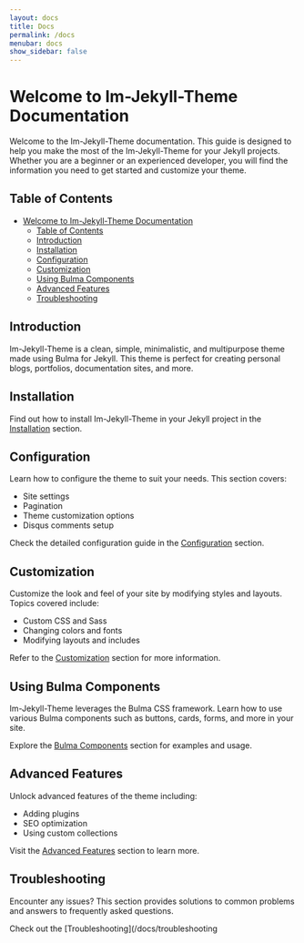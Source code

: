 ```yaml
---
layout: docs
title: Docs
permalink: /docs
menubar: docs
show_sidebar: false
---
```


# Welcome to Im-Jekyll-Theme Documentation

Welcome to the Im-Jekyll-Theme documentation. This guide is designed to help you make the most of the Im-Jekyll-Theme for your Jekyll projects. Whether you are a beginner or an experienced developer, you will find the information you need to get started and customize your theme.

## Table of Contents

- [Welcome to Im-Jekyll-Theme Documentation](#welcome-to-im-jekyll-theme-documentation)
  - [Table of Contents](#table-of-contents)
  - [Introduction](#introduction)
  - [Installation](#installation)
  - [Configuration](#configuration)
  - [Customization](#customization)
  - [Using Bulma Components](#using-bulma-components)
  - [Advanced Features](#advanced-features)
  - [Troubleshooting](#troubleshooting)

## Introduction

Im-Jekyll-Theme is a clean, simple, minimalistic, and multipurpose theme made using Bulma for Jekyll. This theme is perfect for creating personal blogs, portfolios, documentation sites, and more.

## Installation

Find out how to install Im-Jekyll-Theme in your Jekyll project in the [Installation](/docs/getting-started/installation/) section.

## Configuration

Learn how to configure the theme to suit your needs. This section covers:
- Site settings
- Pagination
- Theme customization options
- Disqus comments setup

Check the detailed configuration guide in the [Configuration](/docs/configuration/) section.

## Customization

Customize the look and feel of your site by modifying styles and layouts. Topics covered include:
- Custom CSS and Sass
- Changing colors and fonts
- Modifying layouts and includes

Refer to the [Customization](/docs/customization/) section for more information.

## Using Bulma Components

Im-Jekyll-Theme leverages the Bulma CSS framework. Learn how to use various Bulma components such as buttons, cards, forms, and more in your site.

Explore the [Bulma Components](/docs/bulma-components/) section for examples and usage.

## Advanced Features

Unlock advanced features of the theme including:
- Adding plugins
- SEO optimization
- Using custom collections

Visit the [Advanced Features](/docs/advanced-features/) section to learn more.

## Troubleshooting

Encounter any issues? This section provides solutions to common problems and answers to frequently asked questions.

Check out the [Troubleshooting](/docs/troubleshooting
